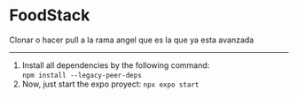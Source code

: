 # FoodStack
Clonar o hacer pull a la rama angel que es la que ya esta avanzada 

---
1. Install all dependencies by the following command:  
`npm install --legacy-peer-deps`
2. Now, just start the expo proyect:
`npx expo start`
